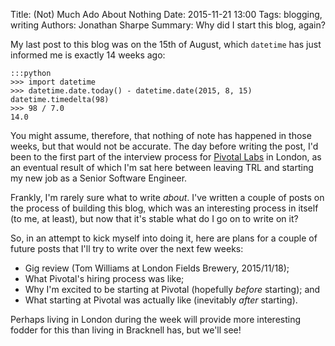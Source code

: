 Title: (Not) Much Ado About Nothing
Date: 2015-11-21 13:00
Tags: blogging, writing
Authors: Jonathan Sharpe
Summary: Why did I start this blog, again?

My last post to this blog was on the 15th of August, which `datetime` has just
informed me is exactly 14 weeks ago:

```
:::python
>>> import datetime
>>> datetime.date.today() - datetime.date(2015, 8, 15)
datetime.timedelta(98)
>>> 98 / 7.0
14.0
```

You might assume, therefore, that nothing of note has happened in those weeks,
but that would not be accurate. The day before writing the post, I'd been to the
first part of the interview process for [Pivotal Labs][pivotal] in London, as
an eventual result of which I'm sat here between leaving TRL and starting my new
job as a Senior Software Engineer.

Frankly, I'm rarely sure what to write *about*. I've written a couple of posts
on the process of building this blog, which was an interesting process in
itself (to me, at least), but now that it's stable what do I go on to write on
it?

So, in an attempt to kick myself into doing it, here are plans for a couple of
future posts that I'll try to write over the next few weeks:

 - Gig review (Tom Williams at London Fields Brewery, 2015/11/18);
 - What Pivotal's hiring process was like;
 - Why I'm excited to be starting at Pivotal (hopefully *before* starting); and
 - What starting at Pivotal was actually like (inevitably *after* starting).

Perhaps living in London during the week will provide more interesting fodder
for this than living in Bracknell has, but we'll see!

  [pivotal]: http://pivotal.io/labs
